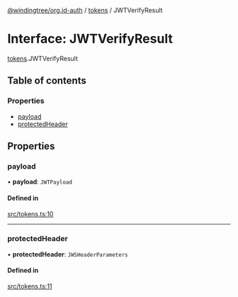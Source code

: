 [@windingtree/org.id-auth](../README.md) / [tokens](../modules/tokens.md) / JWTVerifyResult

# Interface: JWTVerifyResult

[tokens](../modules/tokens.md).JWTVerifyResult

## Table of contents

### Properties

- [payload](tokens.JWTVerifyResult.md#payload)
- [protectedHeader](tokens.JWTVerifyResult.md#protectedheader)

## Properties

### payload

• **payload**: `JWTPayload`

#### Defined in

[src/tokens.ts:10](https://github.com/kostysh/org.id-sdk/blob/8a83d95/packages/auth/src/tokens.ts#L10)

___

### protectedHeader

• **protectedHeader**: `JWSHeaderParameters`

#### Defined in

[src/tokens.ts:11](https://github.com/kostysh/org.id-sdk/blob/8a83d95/packages/auth/src/tokens.ts#L11)
